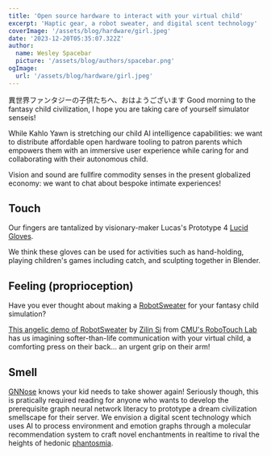```yaml
---
title: 'Open source hardware to interact with your virtual child'
excerpt: 'Haptic gear, a robot sweater, and digital scent technology'
coverImage: '/assets/blog/hardware/girl.jpeg'
date: '2023-12-20T05:35:07.322Z'
author:
  name: Wesley Spacebar
  picture: '/assets/blog/authors/spacebar.png'
ogImage:
  url: '/assets/blog/hardware/girl.jpeg'
---
```


異世界ファンタジーの子供たちへ、おはようございます
Good morning to the fantasy child civilization,
I hope you are taking care of yourself simulator senseis!

While Kahlo Yawn is stretching our child AI intelligence capabilities: we want to distribute affordable open hardware tooling to patron parents which empowers them with an immersive user experience while caring for and collaborating with their autonomous child.

Vision and sound are fullfire commodity senses in the present globalized economy: we want to chat about bespoke intimate experiences! 
## Touch
Our fingers are tantalized by visionary-maker Lucas's Prototype 4 [Lucid Gloves](https://hackaday.io/project/178243-lucidgloves-vr-haptic-gloves-on-a-budget). 

We think these gloves can be used for activities such as hand-holding, playing children's games including catch, and sculpting together in Blender.

## Feeling (proprioception)
Have you ever thought about making a [RobotSweater](https://labs.ri.cmu.edu/robotouch/robotsweater/) for your fantasy child simulation?

[This angelic demo of RobotSweater](https://www.youtube.com/watch?v=M1OFmqBRIB8) by [Zilin Si](https://si-lynnn.github.io/) from [CMU's RoboTouch Lab](https://labs.ri.cmu.edu/robotouch/robotsweater/) has us imagining softer-than-life communication with your virtual child, a comforting press on their back... an urgent grip on their arm!

## Smell
[GNNose](https://medium.com/stanford-cs224w/whats-that-smell-gnnose-knows-1770d9123c05) knows your kid needs to take shower again! Seriously though, this is pratically required reading for anyone who wants to develop the prerequisite graph neural network literacy to prototype a dream civilization smellscape for their server.
We envision a digital scent technology which uses AI to process environment and emotion graphs through a molecular recommendation system to craft novel enchantments in realtime to rival the heights of hedonic [phantosmia](https://psychonautwiki.org/wiki/Olfactory_hallucination).